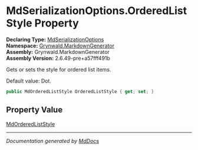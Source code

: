 ﻿<!--  
  <auto-generated>   
    The contents of this file were generated by a tool.  
    Changes to this file may be list if the file is regenerated  
  </auto-generated>   
-->

# MdSerializationOptions.OrderedListStyle Property

**Declaring Type:** [MdSerializationOptions](../index.md)  
**Namespace:** [Grynwald.MarkdownGenerator](../../index.md)  
**Assembly:** Grynwald.MarkdownGenerator  
**Assembly Version:** 2.6.49\-pre+a57fff491b

Gets or sets the style for ordered list items.

Default value: Dot.

```csharp
public MdOrderedListStyle OrderedListStyle { get; set; }
```

## Property Value

[MdOrderedListStyle](../../MdOrderedListStyle/index.md)

___

*Documentation generated by [MdDocs](https://github.com/ap0llo/mddocs)*
